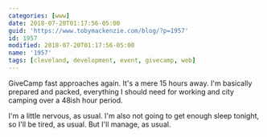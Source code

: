 ```yaml
---
categories: [www]
date: 2018-07-20T01:17:56-05:00
guid: 'https://www.tobymackenzie.com/blog/?p=1957'
id: 1957
modified: 2018-07-20T01:17:56-05:00
name: '1957'
tags: [cleveland, development, event, givecamp, web]
---
```


GiveCamp fast approaches again.  It's a mere 15 hours away.<!--more-->  I'm basically prepared and packed, everything I should need for working and city camping over a 48ish hour period.

I'm a little nervous, as usual.  I'm also not going to get enough sleep tonight, so I'll be tired, as usual.  But I'll manage, as usual.
